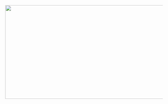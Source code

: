 <a href="https://www.gitanimals.org/en_US?utm_medium=image&utm_source=riveryunny&utm_content=farm">
<img
  src="https://render.gitanimals.org/farms/riveryunny"
  width="600"
  height="300"
/>
</a>
  
